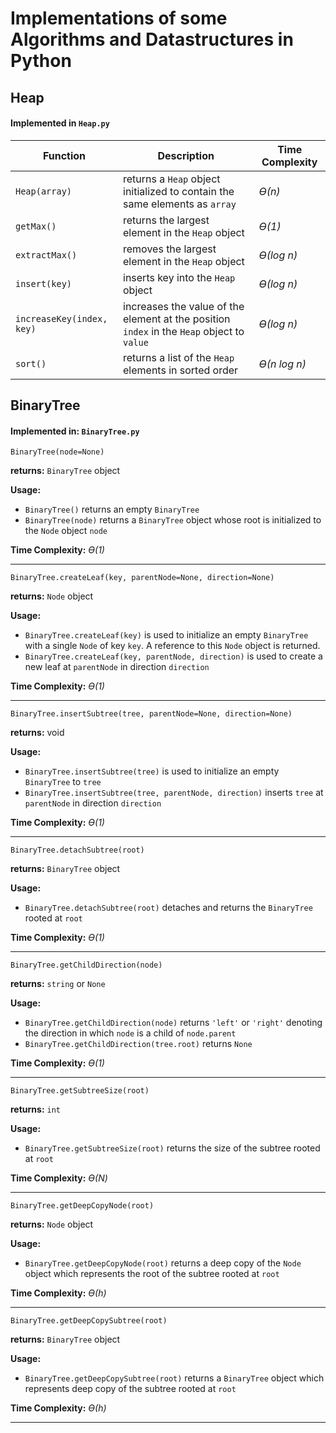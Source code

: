 # Implementations of some Algorithms and Datastructures in Python

## Heap
#### Implemented in `Heap.py`

| Function | Description | Time Complexity |
|----------|-------------|------------------|
|`Heap(array)`| returns a `Heap` object initialized to contain the same elements as `array` | *ϴ(n)* |
| `getMax()` | returns the largest element in the `Heap` object | *ϴ(1)* |
| `extractMax()` | removes the largest element in the `Heap` object | *ϴ(log n)* |
| `insert(key)` | inserts key into the `Heap` object | *ϴ(log n)* |
| `increaseKey(index, key)` | increases the value of the element at the position `index` in the `Heap` object to `value` | *ϴ(log n)* |
| `sort()` | returns a list of the `Heap` elements in sorted order | *ϴ(n log n)* | 


## BinaryTree 
#### Implemented in:  `BinaryTree.py`

 `BinaryTree(node=None)`

**returns:**  `BinaryTree` object

**Usage:** 
- `BinaryTree()` returns an empty `BinaryTree`
- `BinaryTree(node)` returns a `BinaryTree` object whose root is initialized to the `Node` object `node`

**Time Complexity:** *ϴ(1)*

---
 `BinaryTree.createLeaf(key, parentNode=None, direction=None)`

**returns:**  `Node` object

**Usage:** 
- `BinaryTree.createLeaf(key)` is used to initialize an empty `BinaryTree` with a single `Node` of key `key`. A reference to this `Node` object is returned. 
- `BinaryTree.createLeaf(key, parentNode, direction)` is used to create a new leaf at `parentNode` in direction `direction`

**Time Complexity:** *ϴ(1)*

---
 `BinaryTree.insertSubtree(tree, parentNode=None, direction=None)`

**returns:**  void

**Usage:** 
- `BinaryTree.insertSubtree(tree)` is used to initialize an empty `BinaryTree` to `tree`
- `BinaryTree.insertSubtree(tree, parentNode, direction)` inserts `tree` at `parentNode` in direction `direction`

**Time Complexity:** *ϴ(1)*

---
 `BinaryTree.detachSubtree(root)`

**returns:**  `BinaryTree` object

**Usage:** 
- `BinaryTree.detachSubtree(root)` detaches and returns the `BinaryTree` rooted at `root` 

**Time Complexity:** *ϴ(1)*

---
 `BinaryTree.getChildDirection(node)`

**returns:**  `string` or `None`

**Usage:** 
- `BinaryTree.getChildDirection(node)` returns `'left'` or `'right'` denoting the direction in which `node` is a child of `node.parent`
- `BinaryTree.getChildDirection(tree.root)` returns `None`

**Time Complexity:** *ϴ(1)*

---
`BinaryTree.getSubtreeSize(root)`

**returns:**  `int`

**Usage:** 
- `BinaryTree.getSubtreeSize(root)` returns the size of the subtree rooted at `root`

**Time Complexity:** *ϴ(N)*

---
`BinaryTree.getDeepCopyNode(root)`

**returns:**  `Node` object

**Usage:** 
- `BinaryTree.getDeepCopyNode(root)` returns a deep copy of the `Node` object which represents the root of the subtree rooted at `root`

**Time Complexity:** *ϴ(h)*

---
`BinaryTree.getDeepCopySubtree(root)`

**returns:**  `BinaryTree` object

**Usage:** 
- `BinaryTree.getDeepCopySubtree(root)` returns a `BinaryTree` object which represents deep copy of the  subtree rooted at `root`

**Time Complexity:** *ϴ(h)*

---
